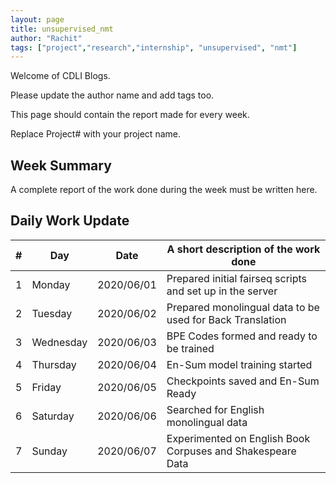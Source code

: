 ```yaml
---
layout: page
title: unsupervised_nmt
author: "Rachit"
tags: ["project","research","internship", "unsupervised", "nmt"]
---
```

Welcome of CDLI Blogs.

Please update the author name and add tags too. 

This page should contain the report made for every week.

Replace Project# with your project name.

## Week Summary

A complete report of the work done during the week must be written here. 


## Daily Work Update

|\#|Day|Date|A short description of the work done|  
|---	|---	|---	|---	|  
|1   	| Monday 	|   2020/06/01	|  Prepared initial fairseq scripts and set up in the server 	|  
|2   	| Tuesday  	|   2020/06/02	|  Prepared monolingual data to be used for Back Translation 	|  
|3   	| Wednesday  	|  2020/06/03 	|  BPE Codes formed and ready to be trained 	|  
|4   	| Thursday  	|   2020/06/04	|  En-Sum model training started 	|  
|5   	| Friday  	|   2020/06/05	|  Checkpoints saved and En-Sum Ready 	|  
|6   	| Saturday  	|   2020/06/06	|  Searched for English monolingual data 	|  
|7   	| Sunday  	|   2020/06/07	|  Experimented on English Book Corpuses and Shakespeare Data |
